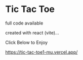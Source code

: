 # Tic Tac Toe 

full code available 


created with react (vite)... 


Click Below to Enjoy


https://tic-tac-toe1-mu.vercel.app/
